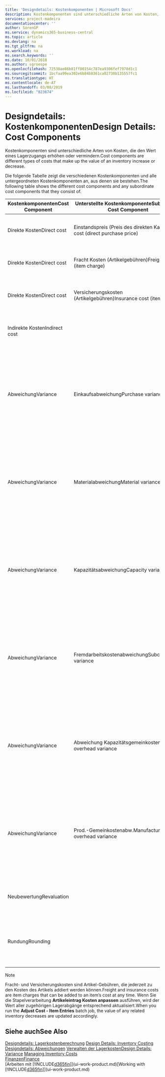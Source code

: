 ```yaml
---
title: 'Designdetails: Kostenkomponenten | Microsoft Docs'
description: Kostenkomponenten sind unterschiedliche Arten von Kosten, die den Wert eines Lagerzugangs erhöhen oder vermindern.
services: project-madeira
documentationcenter: ''
author: SorenGP
ms.service: dynamics365-business-central
ms.topic: article
ms.devlang: na
ms.tgt_pltfrm: na
ms.workload: na
ms.search.keywords: ''
ms.date: 10/01/2018
ms.author: sgroespe
ms.openlocfilehash: 72538ae86b81ff80154c787ea9306fef7978d1c1
ms.sourcegitcommit: 1bcfaa99ea302e6b84b8361ca02730b135557fc1
ms.translationtype: HT
ms.contentlocale: de-AT
ms.lasthandoff: 03/08/2019
ms.locfileid: "823674"
---
```

# <a name="design-details-cost-components"></a><span data-ttu-id="6cc9e-103">Designdetails: Kostenkomponenten</span><span class="sxs-lookup"><span data-stu-id="6cc9e-103">Design Details: Cost Components</span></span>
<span data-ttu-id="6cc9e-104">Kostenkomponenten sind unterschiedliche Arten von Kosten, die den Wert eines Lagerzugangs erhöhen oder vermindern.</span><span class="sxs-lookup"><span data-stu-id="6cc9e-104">Cost components are different types of costs that make up the value of an inventory increase or decrease.</span></span>  

 <span data-ttu-id="6cc9e-105">Die folgende Tabelle zeigt die verschiedenen Kostenkomponenten und alle untergeordneten Kostenkomponenten an, aus denen sie bestehen.</span><span class="sxs-lookup"><span data-stu-id="6cc9e-105">The following table shows the different cost components and any subordinate cost components that they consist of.</span></span>  

|<span data-ttu-id="6cc9e-106">Kostenkomponenten</span><span class="sxs-lookup"><span data-stu-id="6cc9e-106">Cost Component</span></span>|<span data-ttu-id="6cc9e-107">Unterstellte Kostenkomponente</span><span class="sxs-lookup"><span data-stu-id="6cc9e-107">Subordinate Cost Component</span></span>|<span data-ttu-id="6cc9e-108">Description</span><span class="sxs-lookup"><span data-stu-id="6cc9e-108">Description</span></span>|  
|--------------------|--------------------------------|---------------------------------------|  
|<span data-ttu-id="6cc9e-109">Direkte Kosten</span><span class="sxs-lookup"><span data-stu-id="6cc9e-109">Direct cost</span></span>|<span data-ttu-id="6cc9e-110">Einstandspreis (Preis des direkten Kaufs)</span><span class="sxs-lookup"><span data-stu-id="6cc9e-110">Unit cost (direct purchase price)</span></span>|<span data-ttu-id="6cc9e-111">Kosten, die direkt auf das Kostenobjekt zurückzuführen sind.</span><span class="sxs-lookup"><span data-stu-id="6cc9e-111">Cost that can be traced to a cost object.</span></span>|  
|<span data-ttu-id="6cc9e-112">Direkte Kosten</span><span class="sxs-lookup"><span data-stu-id="6cc9e-112">Direct cost</span></span>|<span data-ttu-id="6cc9e-113">Fracht Kosten (Artikelgebühren)</span><span class="sxs-lookup"><span data-stu-id="6cc9e-113">Freight cost (item charge)</span></span>|<span data-ttu-id="6cc9e-114">Kosten, die direkt auf das Kostenobjekt zurückzuführen sind.</span><span class="sxs-lookup"><span data-stu-id="6cc9e-114">Cost that can be traced to a cost object.</span></span>|  
|<span data-ttu-id="6cc9e-115">Direkte Kosten</span><span class="sxs-lookup"><span data-stu-id="6cc9e-115">Direct cost</span></span>|<span data-ttu-id="6cc9e-116">Versicherungskosten (Artikelgebühren)</span><span class="sxs-lookup"><span data-stu-id="6cc9e-116">Insurance cost (item charge)</span></span>|<span data-ttu-id="6cc9e-117">Kosten, die direkt auf das Kostenobjekt zurückzuführen sind.</span><span class="sxs-lookup"><span data-stu-id="6cc9e-117">Cost that can be traced to a cost object.</span></span>|  
|<span data-ttu-id="6cc9e-118">Indirekte Kosten</span><span class="sxs-lookup"><span data-stu-id="6cc9e-118">Indirect cost</span></span>||<span data-ttu-id="6cc9e-119">Kosten, die nicht auf ein Kostenobjekt zurückzuführen sind.</span><span class="sxs-lookup"><span data-stu-id="6cc9e-119">Cost that cannot be traced to a cost object.</span></span>|  
|<span data-ttu-id="6cc9e-120">Abweichung</span><span class="sxs-lookup"><span data-stu-id="6cc9e-120">Variance</span></span>|<span data-ttu-id="6cc9e-121">Einkaufsabweichung</span><span class="sxs-lookup"><span data-stu-id="6cc9e-121">Purchase variance</span></span>|<span data-ttu-id="6cc9e-122">Der Unterschied zwischen tatsächlichen Kosten und dem Einstandspreis (fest), der nur für Artikel mit der Lagerabgangsmethode **Standard** gebucht wird.</span><span class="sxs-lookup"><span data-stu-id="6cc9e-122">The difference between actual and standard costs, which is only posted for items using the **Standard** costing method.</span></span>|  
|<span data-ttu-id="6cc9e-123">Abweichung</span><span class="sxs-lookup"><span data-stu-id="6cc9e-123">Variance</span></span>|<span data-ttu-id="6cc9e-124">Materialabweichung</span><span class="sxs-lookup"><span data-stu-id="6cc9e-124">Material variance</span></span>|<span data-ttu-id="6cc9e-125">Der Unterschied zwischen tatsächlichen Kosten und dem Einstandspreis (fest), der nur für Artikel mit der Lagerabgangsmethode **Standard** gebucht wird.</span><span class="sxs-lookup"><span data-stu-id="6cc9e-125">The difference between actual and standard costs, which is only posted for items using the **Standard** costing method.</span></span>|  
|<span data-ttu-id="6cc9e-126">Abweichung</span><span class="sxs-lookup"><span data-stu-id="6cc9e-126">Variance</span></span>|<span data-ttu-id="6cc9e-127">Kapazitätsabweichung</span><span class="sxs-lookup"><span data-stu-id="6cc9e-127">Capacity variance</span></span>|<span data-ttu-id="6cc9e-128">Der Unterschied zwischen tatsächlichen Kosten und dem Einstandspreis (fest), der nur für Artikel mit der Lagerabgangsmethode **Standard** gebucht wird.</span><span class="sxs-lookup"><span data-stu-id="6cc9e-128">The difference between actual and standard costs, which is only posted for items using the **Standard** costing method.</span></span>|  
|<span data-ttu-id="6cc9e-129">Abweichung</span><span class="sxs-lookup"><span data-stu-id="6cc9e-129">Variance</span></span>|<span data-ttu-id="6cc9e-130">Fremdarbeitskostenabweichung</span><span class="sxs-lookup"><span data-stu-id="6cc9e-130">Subcontracted variance</span></span>|<span data-ttu-id="6cc9e-131">Der Unterschied zwischen tatsächlichen Kosten und dem Einstandspreis (fest), der nur für Artikel mit der Lagerabgangsmethode **Standard** gebucht wird.</span><span class="sxs-lookup"><span data-stu-id="6cc9e-131">The difference between actual and standard costs, which is only posted for items using the **Standard** costing method.</span></span>|  
|<span data-ttu-id="6cc9e-132">Abweichung</span><span class="sxs-lookup"><span data-stu-id="6cc9e-132">Variance</span></span>|<span data-ttu-id="6cc9e-133">Abweichung Kapazitätsgemeinkosten</span><span class="sxs-lookup"><span data-stu-id="6cc9e-133">Capacity overhead variance</span></span>|<span data-ttu-id="6cc9e-134">Der Unterschied zwischen tatsächlichen Kosten und dem Einstandspreis (fest), der nur für Artikel mit der Lagerabgangsmethode **Standard** gebucht wird.</span><span class="sxs-lookup"><span data-stu-id="6cc9e-134">The difference between actual and standard costs, which is only posted for items using the **Standard** costing method.</span></span>|  
|<span data-ttu-id="6cc9e-135">Abweichung</span><span class="sxs-lookup"><span data-stu-id="6cc9e-135">Variance</span></span>|<span data-ttu-id="6cc9e-136">Prod.-Gemeinkostenabw.</span><span class="sxs-lookup"><span data-stu-id="6cc9e-136">Manufacturing overhead variance</span></span>|<span data-ttu-id="6cc9e-137">Der Unterschied zwischen tatsächlichen Kosten und dem Einstandspreis (fest), der nur für Artikel mit der Lagerabgangsmethode **Standard** gebucht wird.</span><span class="sxs-lookup"><span data-stu-id="6cc9e-137">The difference between actual and standard costs, which is only posted for items using the **Standard** costing method.</span></span>|  
|<span data-ttu-id="6cc9e-138">Neubewertung</span><span class="sxs-lookup"><span data-stu-id="6cc9e-138">Revaluation</span></span>||<span data-ttu-id="6cc9e-139">Eine Auf- oder Abwertung des aktuellen Lagerwerts.</span><span class="sxs-lookup"><span data-stu-id="6cc9e-139">A depreciation or appreciation of the current inventory value.</span></span>|  
|<span data-ttu-id="6cc9e-140">Rundung</span><span class="sxs-lookup"><span data-stu-id="6cc9e-140">Rounding</span></span>||<span data-ttu-id="6cc9e-141">Restbeträge, die durch die Berechnung von Bestandsminderungen entstehen.</span><span class="sxs-lookup"><span data-stu-id="6cc9e-141">Residuals caused by the way in which valuation of inventory decreases are calculated.</span></span>|  

> [!NOTE]  
>  <span data-ttu-id="6cc9e-142">Fracht- und Versicherungskosten sind Artikel-Gebühren, die jederzeit zu den Kosten des Artikels addiert werden können.</span><span class="sxs-lookup"><span data-stu-id="6cc9e-142">Freight and insurance costs are item charges that can be added to an item’s cost at any time.</span></span> <span data-ttu-id="6cc9e-143">Wenn Sie die Stapelverarbeitung **Artikeleintrag Kosten anpassen** ausführen, wird der Wert aller zugehörigen Lagerabgänge entsprechend aktualisiert.</span><span class="sxs-lookup"><span data-stu-id="6cc9e-143">When you run the **Adjust Cost - Item Entries** batch job, the value of any related inventory decreases are updated accordingly.</span></span>  

## <a name="see-also"></a><span data-ttu-id="6cc9e-144">Siehe auch</span><span class="sxs-lookup"><span data-stu-id="6cc9e-144">See Also</span></span>  
 <span data-ttu-id="6cc9e-145">[Designdetails: Lagerkostenberechnung](design-details-inventory-costing.md) </span><span class="sxs-lookup"><span data-stu-id="6cc9e-145">[Design Details: Inventory Costing](design-details-inventory-costing.md) </span></span>  
 <span data-ttu-id="6cc9e-146">[Designdetails: Abweichungen](design-details-variance.md) [Verwalten der Lagerkosten](finance-manage-inventory-costs.md)</span><span class="sxs-lookup"><span data-stu-id="6cc9e-146">[Design Details: Variance](design-details-variance.md) [Managing Inventory Costs](finance-manage-inventory-costs.md)</span></span>  
 [<span data-ttu-id="6cc9e-147">Finanzen</span><span class="sxs-lookup"><span data-stu-id="6cc9e-147">Finance</span></span>](finance.md)  
 <span data-ttu-id="6cc9e-148">[Arbeiten mit [!INCLUDE[d365fin](includes/d365fin_md.md)]](ui-work-product.md)</span><span class="sxs-lookup"><span data-stu-id="6cc9e-148">[Working with [!INCLUDE[d365fin](includes/d365fin_md.md)]](ui-work-product.md)</span></span>  
